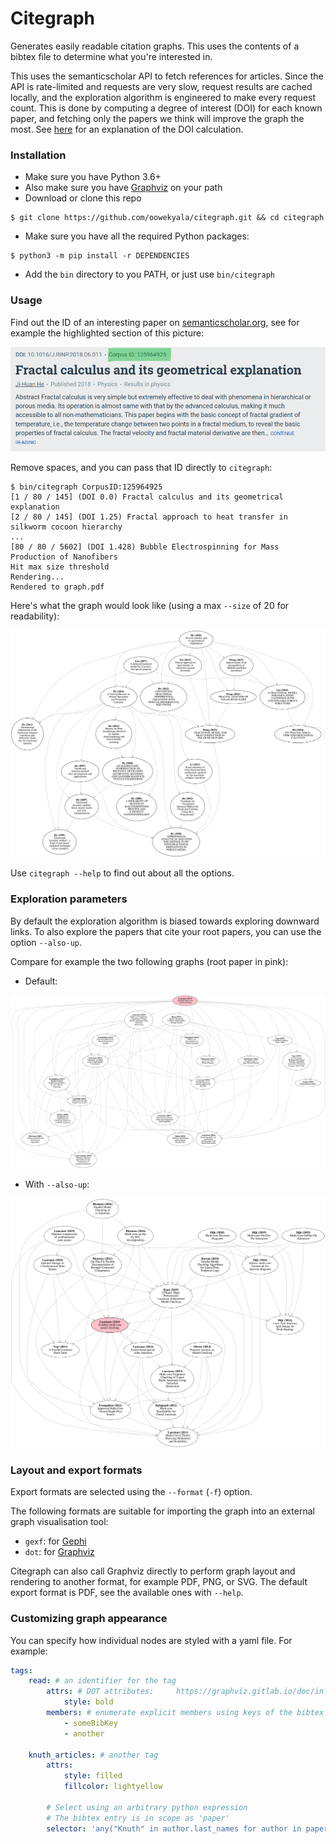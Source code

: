 # Citegraph


Generates easily readable citation graphs. This uses the contents
of a bibtex file to determine what you're interested in.

This uses the semanticscholar API to fetch references for articles. 
Since the API is rate-limited and requests are very slow, request
results are cached locally, and the exploration algorithm is engineered
to make every request count. This is done by computing a degree of interest (DOI)
for each known paper, and fetching only the papers we think will 
improve the graph the most. See [here](https://github.com/oowekyala/citegraph/blob/master/src/citegraph/explore.py#L10)
for an explanation of the DOI calculation.


### Installation

* Make sure you have Python 3.6+
* Also make sure you have [Graphviz](https://www.graphviz.org/download/) on your path
* Download or clone this repo
```shell script
$ git clone https://github.com/oowekyala/citegraph.git && cd citegraph
```
* Make sure you have all the required Python packages:
```shell script
$ python3 -m pip install -r DEPENDENCIES
```
* Add the `bin` directory to you PATH, or just use `bin/citegraph`

### Usage

Find out the ID of an interesting paper on [semanticscholar.org](https://www.semanticscholar.org/),
see for example the highlighted section of this picture:

![Paper ID example](examples/semantic_paper_id_ex.png)

Remove spaces, and you can pass that ID directly to `citegraph`:

```shell script
$ bin/citegraph CorpusID:125964925
[1 / 80 / 145] (DOI 0.0) Fractal calculus and its geometrical explanation 
[2 / 80 / 145] (DOI 1.25) Fractal approach to heat transfer in silkworm cocoon hierarchy 
...
[80 / 80 / 5602] (DOI 1.428) Bubble Electrospinning for Mass Production of Nanofibers 
Hit max size threshold
Rendering...
Rendered to graph.pdf
```

Here's what the graph would look like (using a max `--size` of 20 for readability):

![Graph example](examples/graph.svg)

Use `citegraph --help` to find out about all the options.

### Exploration parameters

By default the exploration algorithm is biased towards exploring
downward links. To also explore the papers that cite your root
papers, you can use the option `--also-up`.

Compare for example the two following graphs (root paper in pink):

* Default:

![Laarman default](examples/laarman_only_down.svg)

* With `--also-up`:

![Laarman up and down](examples/laarman_up_and_down.svg)


### Layout and export formats

Export formats are selected using the `--format` (`-f`) option.

The following formats are suitable for importing the graph into 
an external graph visualisation tool:
- `gexf`: for [Gephi](https://gephi.org/)
- `dot`: for [Graphviz](https://graphviz.gitlab.io/)

Citegraph can also call Graphviz directly to perform graph 
layout and rendering to another format, for example PDF, PNG,
or SVG. The default export format is PDF, see the available ones 
with `--help`.

### Customizing graph appearance


You can specify how individual nodes are styled with a yaml file.
For example:
```yaml
tags:
    read: # an identifier for the tag
        attrs: # DOT attributes:     https://graphviz.gitlab.io/doc/info/attrs.html
            style: bold
        members: # enumerate explicit members using keys of the bibtex file
            - someBibKey
            - another
    
    knuth_articles: # another tag
        attrs: 
            style: filled
            fillcolor: lightyellow
        
        # Select using an arbitrary python expression
        # The bibtex entry is in scope as 'paper'
        selector: 'any("Knuth" in author.last_names for author in paper.authors)'
```
